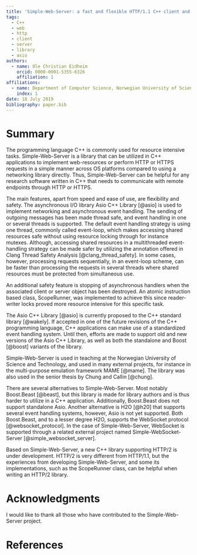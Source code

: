 ```yaml
---
title: 'Simple-Web-Server: a fast and flexible HTTP/1.1 C++ client and server library'
tags:
  - C++
  - web
  - http
  - client
  - server
  - library
  - asio
authors:
  - name: Ole Christian Eidheim
    orcid: 0000-0001-5355-6326
    affiliation: 1
affiliations:
  - name: Department of Computer Science, Norwegian University of Science and Technology
    index: 1
date: 18 July 2019
bibliography: paper.bib
---
```


# Summary

The programming language C++ is commonly used for resource intensive tasks.
Simple-Web-Server is a library that can be utilized in C++ applications to
implement web-resources or perform HTTP or HTTPS requests in a simple manner
across OS platforms compared to using a networking library directly. Thus,
Simple-Web-Server can be helpful for any research software written in C++ that
needs to communicate with remote endpoints through HTTP or HTTPS.

The main features, apart from speed and ease of use, are flexibility and safety.
The asynchronous I/O library Asio C++ Library [@asio] is used to implement
networking and asynchronous event handling. The sending of outgoing messages has
been made thread safe, and event handling in one or several threads is
supported. The default event handling strategy is using one thread, commonly
called event-loop, which makes accessing shared resources safe without using
resource locking through for instance mutexes. Although, accessing shared
resources in a multithreaded event-handling strategy can be made safer by
utilizing the annotation offered in Clang Thread Safety Analysis
[@clang_thread_safety]. In some cases, however, processing requests
sequentially, in an event-loop scheme, can be faster than processing the
requests in several threads where shared resources must be protected from
simultaneous use.

An additional safety feature is stopping of asynchronous handlers when the
associated client or server object has been destroyed. An atomic instruction
based class, ScopeRunner, was implemented to achieve this since reader-writer
locks proved more resource intensive for this specific task.

The Asio C++ Library [@asio] is currently proposed to the C++ standard library
[@wakely]. If accepted in one of the future revisions of the C++ programming
language, C++ applications can make use of a standardized event handling system.
Until then, efforts are made to support old and new versions of the Asio C++
Library, as well as both the standalone and Boost [@boost] variants of the
library.

Simple-Web-Server is used in teaching at the Norwegian University of Science and
Technology, and used in many external projects, for instance in the
multi-purpose emulation framework MAME [@mame]. The library was also used in the
senior thesis by Chung and Callin [@chung].

There are several alternatives to Simple-Web-Server. Most notably Boost.Beast
[@beast], but this library is made for library authors and is thus harder to
utilize in a C++ application. Additionally, Boost.Beast does not support
standalone Asio. Another alternative is H2O [@h20] that supports several event
handling systems, however, Asio is not yet supported. Both Boost.Beast, and to a
lesser degree H2O, supports the WebSocket protocol [@websocket_protocol]. In the
case of Simple-Web-Server, WebSocket is supported through a related external
project named Simple-WebSocket-Server [@simple_websocket_server].

Based on Simple-Web-Server, a new C++ library supporting HTTP/2 is under
development. HTTP/2 is very different from HTTP/1.1, but the experiences from
developing Simple-Web-Server, and some its implementations, such as the
ScopeRunner class, can be helpful when writing an HTTP/2 library.

# Acknowledgments

I would like to thank all those who have contributed to the Simple-Web-Server
project.

# References
